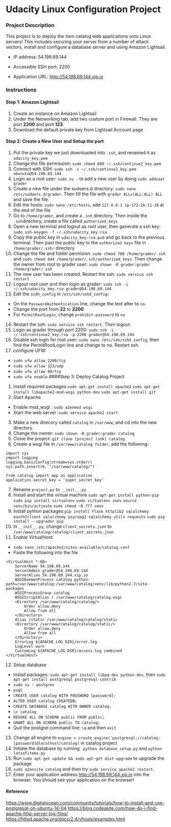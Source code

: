 # Udacity Linux Configuration Project

### Project Description

This project is to deploy the item catalog web applications onto Linux servers! This includes securing your server from a number of attack vectors, install and configure a database server and using Amazon Lightsail.

- IP address: 54.198.69.144

- Accessible SSH port: 2200

- Application URL: http://54.198.69.144.xip.io

### Instructions
#### Step 1: Amazon Lightsail
1. Create an instance on Amazon Lightsail
2. Under the Networking tab, add two custom port in Firewall. They are port **2200** and port **123**.
3. Download the default private key from Lightsail Account page
#### Step 2: Create a New User and Setup the port
1. Put the private key we just downloaded into `.ssh`, and renamed it as `udacity_key.pem`
2. Change the file permission: `sudo chmod 600 ~/.ssh/continue2_key.pem`
3. Connect with SSH: `sudo ssh -i ~/.ssh/continue2_key.pem ubunutu@54.198.69.144`
4. Login as a root user: `sudo su -` to add a new user by doing `sudo adduser grader`
5. Create a new file under the sudoers.d directory: `sudo nano /etc/sudoers.d/grader`. Then fill the file with `grader ALL=(ALL:ALL) ALL` and save the file.
6. Edit the hosts: `sudo nano /etc/hosts`, add `127.0.0.1 ip-172-26-11-28` at the end of the file
7. Go to `/home/grader`, and create a `.ssh` directory. Then inside the `.ssh`directory, create a file called `authorized_keys`
8. Open a new terminal and logout as root user, then generate a ssh key: `sudo ssh-keygen -f ~/.ssh/udacity_key.rsa`
9. Copy the public key in `udacity_key.rsa.pub` and go back to the previous terminal. Then past the public key to the `authorized keys` file in `/home/grader/.ssh/` directory
10. Change the file and folder permision: `sudo chmod 700 /home/grader/.ssh` and `sudo chmod 644 /home/grader/.ssh/authorized_keys`. Then change the owner from root to grader user: `sudo chown -R grader:grader /home/grader/.ssh`
11. The new user has been created. Restart the ssh: `sudo service ssh restart`
12. Logout root user and then login as grader: `sudo ssh -i ~/.ssh/udacity_key.rsa grader@54.198.69.144`
13. Edit the `ssdh_config` in `/etc/ssh/sshd_config`: 
- On the `PasswordAuthentication` line, change the text after to `no`.
- Change the port from **22** to **2200**
- For `PermitRootLogin`, change `prohibit-password` to `no`
14. Restart the ssh: `sudo service ssh restart`. Then logout.
15. Login as grader through port 2200: `sudo ssh -i ~/.ssh/continue2_key.rsa -p 2200 grader@54.198.69.144`
16. Disable ssh login for root user: `sudo nano /etc/ssh/sshd_config`, then find the PermitRootLogin line and change to no. Restart ssh.
17. configure UFW:
- `sudo ufw allow 2200/tcp`
- `sudo ufw allow 123/udp`
- `sudo ufw allow 80/tcp`
- `sudo ufw enable`
####Step 3: Deploy Catalog Project
1. Install required packages
`sudo apt-get install apache2`
`sudo apt-get install libapache2-mod-wsgi python-dev`
`sudo apt-get install git`
2. Start Apache
- Enable mod_wsgi : `sudo a2enmod wsgi` 
- Start the web server :`sudo service apache2 start` 
3. Make a new direcory called `catalog` in `/var/www`, and cd into the new directory.
4. Change the owner: `sudo chown -R grader:grader catalog`
5.  Clone the project: `git clone [project link] catalog`
6.  Create a wsgi file in `/var/www/catalog folder`, add the following:
```
import sys
import logging
logging.basicConfig(stream=sys.stderr)
sys.path.insert(0, "/var/www/catalog/")

from catalog import app as application
application.secret_key = 'super_secret_key'
```
7. Rename `project.py` to `__init__.py`
8. Install and start the virtual machine
`sudo apt-get install python-pip`
`sudo pip install virtualenv`
`sudo virtualenv venv`
`source venv/bin/activate`
`sudo chmod -R 777 venv`
9. Install python packages
`pip install Flask httplib2 sqlalchemy oauth2client sqlalchemy psycopg2 sqlalchemy_utils requests`
`sudo pip install --upgrader pip`
10. In `__init__.py`, change `client_secrets.json` to `/var/www/catalog/catalog/client_secrets.json`
11. Enable VirtualHost:
- `sudo nano /etc/apache2/sites-available/catalog.conf`
- Paste the following into the file
```
<VirtualHost *:80>
    ServerName 54.198.69.144
    ServerAdmin grader@54.198.69.144
    ServerAlias 54.198.69.144.xip.io
    WSGIDaemonProcess catalog python-path=/var/www/catalog:/var/www/catalog/venv/lib/python2.7/site-packages
    WSGIProcessGroup catalog
    WSGIScriptAlias / /var/www/catalog/catalog.wsgi
    <Directory /var/www/catalog/catalog/>
        Order allow,deny
        Allow from all
    </Directory>
    Alias /static /var/www/catalog/catalog/static
    <Directory /var/www/catalog/catalog/static/>
        Order allow,deny
        Allow from all
    </Directory>
    ErrorLog ${APACHE_LOG_DIR}/error.log
    LogLevel warn
    CustomLog ${APACHE_LOG_DIR}/access.log combined
</VirtualHost>
```
12. Setup database
- Install packages: `sudo apt-get install libpq-dev python-dev`, then `sudo apt-get install postgresql postgresql-contrib`
- `sudo su - postgres`
- `psql`
- `CREATE USER catalog WITH PASSWORD [password];`
- `ALTER USER catalog CREATEDB;`
- `CREATE DATABASE catalog WITH OWNER catalog;`
- `\c catalog`
- `REVOKE ALL ON SCHEMA public FROM public;`
- `GRANT ALL ON SCHEMA public TO catalog;`
- Quit the postgrel command line: `\q` and then `exit`
13. Change all engine to `engine = create_engine('postgresql://catalog:[password]@localhost/catalog)` in catalog project
14. Initiate the database by running ` python database_setup.py` and `python lotsofitems.py`
15. Run `sudo apt-get update && sudo apt-get dist-upgrade` to upgrade the package
16. `sudo a2ensite catalog` and then try `sudo service apache2 restart`.
17.  Enter your application address http://54.198.69.144.xip.io into the browser. You should see your application on the browser!
#### Reference
https://www.digitalocean.com/community/tutorials/how-to-install-and-use-postgresql-on-ubuntu-14-04
https://blog.codeasite.com/how-do-i-find-apache-http-server-log-files/
https://httpd.apache.org/docs/2.4/vhosts/examples.html
